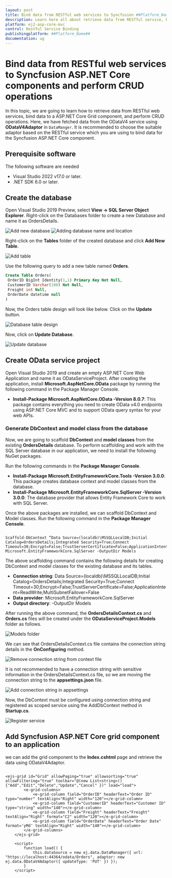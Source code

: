 ```yaml
---
layout: post
title: Bind data from RESTful web services to Syncfusion ##Platform_Name## Component and perform CRUD operations
description: Learn here all about retrieve data from RESTful service, bind data to Syncfusion ##Platform_Name## Common component and more.
platform: ej2-asp-core-mvc
control: Restful Service Binding
publishingplatform: ##Platform_Name##
documentation: ug
---
```


# Bind data from RESTful web services to Syncfusion ASP.NET Core components and perform CRUD operations

In this topic, we are going to learn how to retrieve data from RESTful web services, bind data to a ASP.NET Core Grid component, and perform CRUD operations. Here, we have fetched data from the ODataV4 service using **ODataV4Adaptor** in `DataManger`. It is recommended to choose the suitable adaptor based on the RESTful service which you are using to bind data for the Syncfusion ASP.NET Core component.

## Prerequisite software

The following software are needed
* Visual Studio 2022 v17.0 or later.
* .NET SDK 6.0 or later.

## Create the database

Open Visual Studio 2019 Preview, select **View -> SQL Server Object Explorer**. Right-click on the Databases folder to create a new Database and name it as OrdersDetails.

![Add new database](../images/odata-add-db.png)
![Adding database name and location](../images/odata-db-name.png)

Right-click on the **Tables** folder of the created database and click **Add New Table**.

![Add table](../images/odata-add-table.png)

Use the following query to add a new table named **Orders**.

```sql
Create Table Orders(
 OrderID BigInt Identity(1,1) Primary Key Not Null,
 CustomerID Varchar(100) Not Null,
 Freight int Null,
 OrderDate datetime null
)
```

Now, the Orders table design will look like below. Click on the **Update** button.

![Database table design](../images/odata-table-design.png)

Now, click on **Update Database**.

![Update database](../images/odata-update-db.png)

## Create OData service project

Open Visual Studio 2019 and create an empty ASP.NET Core Web Application and name it as ODataServiceProject. After creating the application, install **Microsoft.AspNetCore.OData** package by running the following command in the Package Manager Console.
* **Install-Package Microsoft.AspNetCore.OData -Version 8.0.7**: This package contains everything you need to create OData v4.0 endpoints using ASP.NET Core MVC and to support OData query syntax for your web APIs.

### Generate DbContext and model class from the database

Now, we are going to scaffold **DbContext** and **model classes** from the existing **OrdersDetails** database. To perform scaffolding and work with the SQL Server database in our application, we need to install the following NuGet packages.

Run the following commands in the **Package Manager Console**.

* **Install-Package Microsoft.EntityFrameworkCore.Tools -Version 3.0.0**: This package creates database context and model classes from the database.
* **Install-Package Microsoft.EntityFrameworkCore.SqlServer -Version 3.0.0**: The database provider that allows Entity Framework Core to work with SQL Server.

Once the above packages are installed, we can scaffold DbContext and Model classes. Run the following command in the **Package Manager Console**.

```

Scaffold-DbContext “Data Source=(localdb)\MSSQLLocalDB;Initial Catalog=OrdersDetails;Integrated Security=True;Connect Timeout=30;Encrypt=False;TrustServerCertificate=False;ApplicationIntent=ReadWrite;MultiSubnetFailover=False” Microsoft.EntityFrameworkCore.SqlServer -OutputDir Models

```

The above scaffolding command contains the following details for creating DbContext and model classes for the existing database and its tables.
* **Connection string**: Data Source=(localdb)\MSSQLLocalDB;Initial Catalog=OrdersDetails;Integrated Security=True;Connect Timeout=30;Encrypt=False;TrustServerCertificate=False;ApplicationIntent=ReadWrite;MultiSubnetFailover=False
* **Data provider**: Microsoft.EntityFrameworkCore.SqlServer
* **Output directory**: -OutputDir Models

After running the above command, the **OrdersDetailsContext.cs** and **Orders.cs** files will be created under the **ODataServiceProject.Models** folder as follows.

![Models folder](../images/odata-models.png)

We can see that OrdersDetailsContext.cs file contains the connection string details in the **OnConfiguring** method.

![Remove connection string from context file](../images/odata-context.png)

It is not recommended to have a connection string with sensitive information in the OrdersDetailsContext.cs file, so we are moving the connection string to the **appsettings.json** file.

![Add connection string in appsettings](../images/odata-appsettings.png)

Now, the DbContext must be configured using connection string and registered as scoped service using the AddDbContext method in **Startup.cs**.

![Register service](../images/odata-startup.png)

## Add Syncfusion ASP.NET Core grid component to an application

we can add the grid component to the **Index.cshtml** page and retrieve the data using ODataV4Adaptor.

```cshtml

<ejs-grid id="Grid" allowPaging="true" allowsorting="true" allowFiltering="true" toolbar="@(new List<string>() {"Add","Edit","Delete","Update","Cancel" })" load="load">
        <e-grid-columns>
            <e-grid-column field="OrderID" headerText="Order ID" type="number" textAlign="Right" width="120"></e-grid-column>
            <e-grid-column field="CustomerID" headerText="Customer ID" type="string" width="140"></e-grid-column>
            <e-grid-column field="Freight" headerText="Freight" textAlign="Right" format="C2" width="120"></e-grid-column>
            <e-grid-column field="OrderDate" headerText="Order Date" format='yMd' textAlign="Right" width="140"></e-grid-column>
        </e-grid-columns>
    </ejs-grid>

    <script>
        function load() {
            this.dataSource = new ej.data.DataManager({ url: "https://localhost:44364/odata/Orders", adaptor: new ej.data.ODataV4Adaptor({ updateType: 'PUT' }) });
        }
    </script>

```

